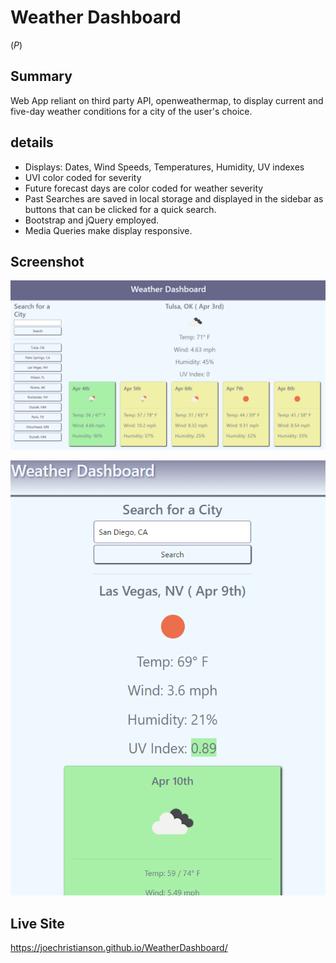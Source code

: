 # Weather Dashboard
(*P*)

## Summary

Web App reliant on third party API, openweathermap, to display current and five-day weather conditions for a city of the user's choice.

## details

- Displays: Dates, Wind Speeds, Temperatures, Humidity, UV indexes
- UVI color coded for severity
- Future forecast days are color coded for weather severity
- Past Searches are saved in local storage and displayed in the sidebar as buttons that can be clicked for a quick search.
- Bootstrap and jQuery employed.
- Media Queries make display responsive.

## Screenshot

![The weather app includes a search option, a list of cities, and a five-day forecast and current weather conditions for Tulsa, OK along with other cities in the side search.](screenshot.png)

![Mobile layout.](ss2.png)

## Live Site

https://joechristianson.github.io/WeatherDashboard/
